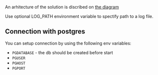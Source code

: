 An arhitecture of the solution is discribed on [the diagram](https://drive.google.com/file/d/1widiFHSuVWol_Q0mbLvhp3Kqp0RAzGEk/view?usp=sharing)

Use optional LOG_PATH environment variable to spectify path to a log file.

## Connection with postgres

You can setup connection by using the following env variables:
- `PGDATABASE` - the db should be created before start
- `PGUSER`
- `PGHOST`
- `PGPORT`